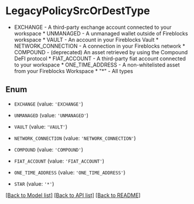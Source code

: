# LegacyPolicySrcOrDestType

* EXCHANGE - A third-party exchange account connected to your workspace * UNMANAGED - A unmanaged wallet outside of Fireblocks workspace * VAULT - An account in your Fireblocks Vault * NETWORK_CONNECTION - A connection in your Fireblocks network * COMPOUND - (deprecated) An asset retrieved by using the Compound DeFI protocol * FIAT_ACCOUNT - A third-party fiat account connected to your workspace * ONE_TIME_ADDRESS - A non-whitelisted asset from your Fireblocks Workspace * \"*\" - All types 

## Enum

* `EXCHANGE` (value: `'EXCHANGE'`)

* `UNMANAGED` (value: `'UNMANAGED'`)

* `VAULT` (value: `'VAULT'`)

* `NETWORK_CONNECTION` (value: `'NETWORK_CONNECTION'`)

* `COMPOUND` (value: `'COMPOUND'`)

* `FIAT_ACCOUNT` (value: `'FIAT_ACCOUNT'`)

* `ONE_TIME_ADDRESS` (value: `'ONE_TIME_ADDRESS'`)

* `STAR` (value: `'*'`)

[[Back to Model list]](../README.md#documentation-for-models) [[Back to API list]](../README.md#documentation-for-api-endpoints) [[Back to README]](../README.md)


